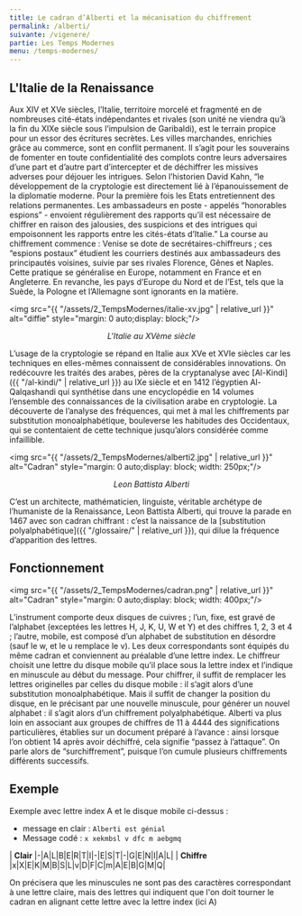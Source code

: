 ```yaml
---
title: Le cadran d’Alberti et la mécanisation du chiffrement
permalink: /alberti/
suivante: /vigenere/
partie: Les Temps Modernes
menu: /temps-modernes/
---
```


## L'Italie de la Renaissance

Aux XIV et XVe siècles, l’Italie, territoire morcelé et fragmenté en de nombreuses cité-états indépendantes et rivales (son unité ne viendra qu’à la fin du XIXe siècle sous l’impulsion de Garibaldi), est le terrain propice pour un essor des écritures secrètes. Les villes marchandes, enrichies grâce au commerce, sont en conflit permanent. Il s’agit pour les souverains de fomenter en toute confidentialité des complots contre leurs adversaires d’une part et d’autre part d’intercepter et de déchiffrer les missives adverses pour déjouer les intrigues. Selon l’historien David Kahn, “le développement de la cryptologie est directement lié à l’épanouissement de la diplomatie moderne. Pour la première fois les Etats entretiennent des relations permanentes. Les ambassadeurs en poste - appelés “honorables espions” - envoient régulièrement des rapports qu’il est nécessaire de chiffrer en raison des jalousies, des suspicions et des intrigues qui empoisonnent les rapports entre les cités-états d’Italie.” La course au chiffrement commence : Venise se dote de secrétaires-chiffreurs ; ces “espions postaux” étudient les courriers destinés aux ambassadeurs des principautés voisines, suivie par ses rivales Florence, Gênes et Naples. Cette pratique se généralise en Europe, notamment en France et en Angleterre. En revanche, les pays d’Europe du Nord et de l’Est, tels que la Suède, la Pologne et l’Allemagne sont ignorants en la matière.

<img src="{{ "/assets/2_TempsModernes/italie-xv.jpg" | relative_url }}" alt="diffie" style="margin: 0 auto;display: block;"/>
<p align="center"> <em> L'Italie au XVème siècle </em> </p>

L’usage de la cryptologie se répand en Italie aux XVe et XVIe siècles car les techniques en elles-mêmes connaissent de considérables innovations. On redécouvre les traités des arabes, pères de la cryptanalyse avec [Al-Kindi]({{ "/al-kindi/" | relative_url }}) au IXe siècle et en 1412 l’égyptien Al-Qalqashandi qui synthétise dans une encyclopédie en 14 volumes l’ensemble des connaissances de la civilisation arabe en cryptologie. La découverte de l’analyse des fréquences, qui met à mal les chiffrements par substitution monoalphabétique, bouleverse les habitudes des Occidentaux, qui se contentaient de cette technique jusqu’alors considérée comme infaillible.

<img src="{{ "/assets/2_TempsModernes/alberti2.jpg" | relative_url }}" alt="Cadran" style="margin: 0 auto;display: block; width: 250px;"/>
<p align="center"> <em>Leon Battista Alberti</em> </p>

C’est un architecte, mathématicien, linguiste, véritable archétype de l’humaniste de la Renaissance, Leon Battista Alberti, qui trouve la parade en 1467 avec son cadran chiffrant : c’est la naissance de la [substitution polyalphabétique]({{ "/glossaire/" | relative_url }}), qui dilue la fréquence d’apparition des lettres.

## Fonctionnement

<img src="{{ "/assets/2_TempsModernes/cadran.png" | relative_url }}" alt="Cadran" style="margin: 0 auto;display: block; width: 400px;"/>

L’instrument comporte deux disques de cuivres ; l’un, fixe, est gravé de l’alphabet (exceptées les lettres H, J, K, U, W et Y) et des chiffres 1, 2, 3 et 4 ; l’autre, mobile, est composé d’un alphabet de substitution en désordre (sauf le w, et le u remplace le v). Les deux correspondants sont équipés du même cadran et conviennent au préalable d’une lettre index. Le chiffreur choisit une lettre du disque mobile qu’il place sous la lettre index et l’indique en minuscule au début du message. Pour chiffrer, il suffit de remplacer les lettres originelles par celles du disque mobile : il s’agit alors d’une substitution monoalphabétique. Mais il suffit de changer la position du disque, en le précisant par une nouvelle minuscule, pour générer un nouvel alphabet : il s’agit alors d’un chiffrement polyalphabétique. Alberti va plus loin en associant aux groupes de chiffres de 11 à 4444 des significations particulières, établies sur un document préparé à l’avance : ainsi lorsque l’on obtient 14 après avoir déchiffré, cela signifie “passez à l’attaque”. On parle alors de “surchiffrement”, puisque l’on cumule plusieurs chiffrements différents successifs.

## Exemple

Exemple avec lettre index A et le disque mobile ci-dessus :
* message en clair : `Alberti est génial`
* Message codé : `x xekmbsl v dfc m aebgmq`


| **Clair**   |-|A|L|B|E|R|T|I|-|E|S|T|-|G|E|N|I|A|L|
| **Chiffre** |x|X|E|K|M|B|S|L|v|D|F|C|m|A|E|B|G|M|Q|

On précisera que les minuscules ne sont pas des caractères correspondant à une lettre claire, mais des lettres qui indiquent que l'on doit tourner le cadran en alignant cette lettre avec la lettre index (ici A)
